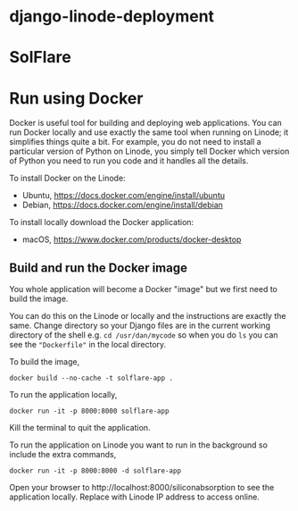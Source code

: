 # django-linode-deployment
# SolFlare

# Run using Docker

Docker is useful tool for building and deploying web applications. You can run Docker locally and use exactly the same tool when running on Linode; it simplifies things quite a bit. For example, you do not need to install a particular version of Python on Linode, you simply tell Docker which version of Python you need to run you code and it handles all the details.

To install Docker on the Linode:
* Ubuntu, https://docs.docker.com/engine/install/ubuntu
* Debian, https://docs.docker.com/engine/install/debian

To install locally download the Docker application:
* macOS, https://www.docker.com/products/docker-desktop

## Build and run the Docker image

You whole application will become a Docker "image" but we first need to build the image.

You can do this on the Linode or locally and the instructions are exactly the same. Change directory so your Django files are in the current working directory of the shell e.g. `cd /usr/dan/mycode` so when you do `ls` you can see the `"Dockerfile"` in the local directory.

To build the image,

    docker build --no-cache -t solflare-app .

To run the application locally,

    docker run -it -p 8000:8000 solflare-app

Kill the terminal to quit the application.

To run the application on Linode you want to run in the background so include the extra commands,

    docker run -it -p 8000:8000 -d solflare-app

Open your browser to http://localhost:8000/siliconabsorption to see the application locally. Replace with Linode IP address to access online.

